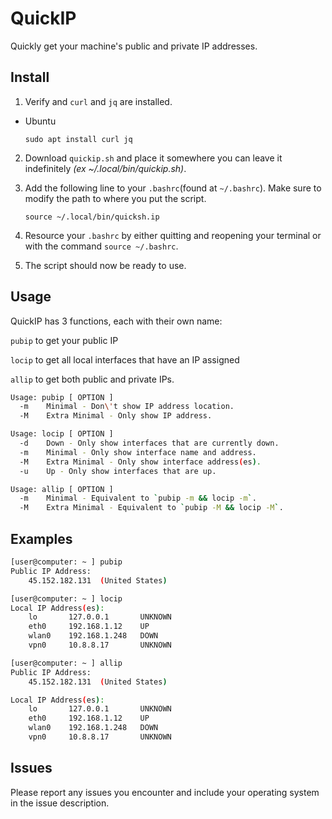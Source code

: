 # QuickIP
Quickly get your machine's public and private IP addresses.

## Install

1. Verify and `curl` and `jq` are installed.
  * Ubuntu

    ```
    sudo apt install curl jq
    ```

2. Download `quickip.sh` and place it somewhere you can leave it indefinitely *(ex ~/.local/bin/quickip.sh)*.
3. Add the following line to your `.bashrc`(found at `~/.bashrc`). Make sure to modify the path to where you put the script.

    ```
    source ~/.local/bin/quicksh.ip
    ```

4. Resource your `.bashrc` by either quitting and reopening your terminal or with the command `source ~/.bashrc`.
5. The script should now be ready to use.

## Usage

QuickIP has 3 functions, each with their own name:

`pubip` to get your public IP

`locip` to get all local interfaces that have an IP assigned

`allip` to get both public and private IPs.

```sh
Usage: pubip [ OPTION ]
  -m    Minimal - Don\'t show IP address location.
  -M    Extra Minimal - Only show IP address.
```

```sh
Usage: locip [ OPTION ]
  -d    Down - Only show interfaces that are currently down.
  -m    Minimal - Only show interface name and address.
  -M    Extra Minimal - Only show interface address(es).
  -u    Up - Only show interfaces that are up.
```

```sh
Usage: allip [ OPTION ]
  -m    Minimal - Equivalent to `pubip -m && locip -m`.
  -M    Extra Minimal - Equivalent to `pubip -M && locip -M`.
```

## Examples

```sh
[user@computer: ~ ] pubip
Public IP Address:
	45.152.182.131	(United States)
```
```sh
[user@computer: ~ ] locip
Local IP Address(es):
	lo     	 127.0.0.1    	 UNKNOWN
	eth0   	 192.168.1.12  	 UP     
	wlan0  	 192.168.1.248	 DOWN   
	vpn0	 10.8.8.17    	 UNKNOWN
```
```sh
[user@computer: ~ ] allip
Public IP Address:
	45.152.182.131	(United States)

Local IP Address(es):
	lo     	 127.0.0.1    	 UNKNOWN
	eth0   	 192.168.1.12  	 UP     
	wlan0  	 192.168.1.248	 DOWN   
	vpn0	 10.8.8.17    	 UNKNOWN
```

## Issues

Please report any issues you encounter and include your operating system in the issue description.
